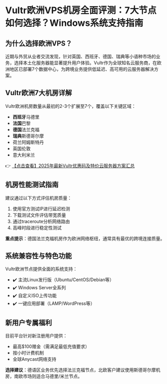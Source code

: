 # Vultr欧洲VPS机房全面评测：7大节点如何选择？Windows系统支持指南

## 为什么选择欧洲VPS？

近期与外贸从业者交流发现，针对英国、西班牙、德国、瑞典等小语种市场的业务，选择本土化服务器能显著提升用户体验。Vultr作为全球知名云服务商，在欧洲地区已部署7个数据中心，为跨境业务提供低延迟、高可用的云服务器解决方案。

## Vultr欧洲7大机房详解

Vultr欧洲机房数量从最初的2-3个扩展至7个，覆盖以下关键区域：

- **西班牙**马德里
- **法国**巴黎  
- **德国**法兰克福
- **瑞典**斯德哥尔摩
- 荷兰阿姆斯特丹
- 英国伦敦
- 意大利米兰

👉 [【点击查看】2025年最新Vultr优惠码及特价云服务器方案汇总](https://bit.ly/VuLtr)

## 机房性能测试指南

建议通过以下方式评估机房质量：

1. 使用官方测试IP进行延迟检测
2. 下载测试文件评估带宽质量
3. 通过traceroute分析网络路由
4. 高峰时段进行稳定性测试

**重点提示**：德国法兰克福机房作为欧洲网络枢纽，通常具有最优的跨境连接质量。

## 系统兼容性与特色功能

Vultr欧洲节点提供全面的系统支持：

- ✔️ 主流Linux发行版（Ubuntu/CentOS/Debian等）
- ✔️ Windows Server全系列
- ✔️ 自定义ISO上传功能
- ✔️ 一键应用部署（LAMP/WordPress等）

## 新用户专属福利

目前平台针对新注册用户提供：
- 最高$100赠金（需满足最低充值要求）
- 按小时计费机制
- 全球Anycast网络支持

**选择建议**：德语区业务优先选择法兰克福节点，北欧客户建议使用斯德哥尔摩机房，南欧市场则适合马德里/米兰节点。